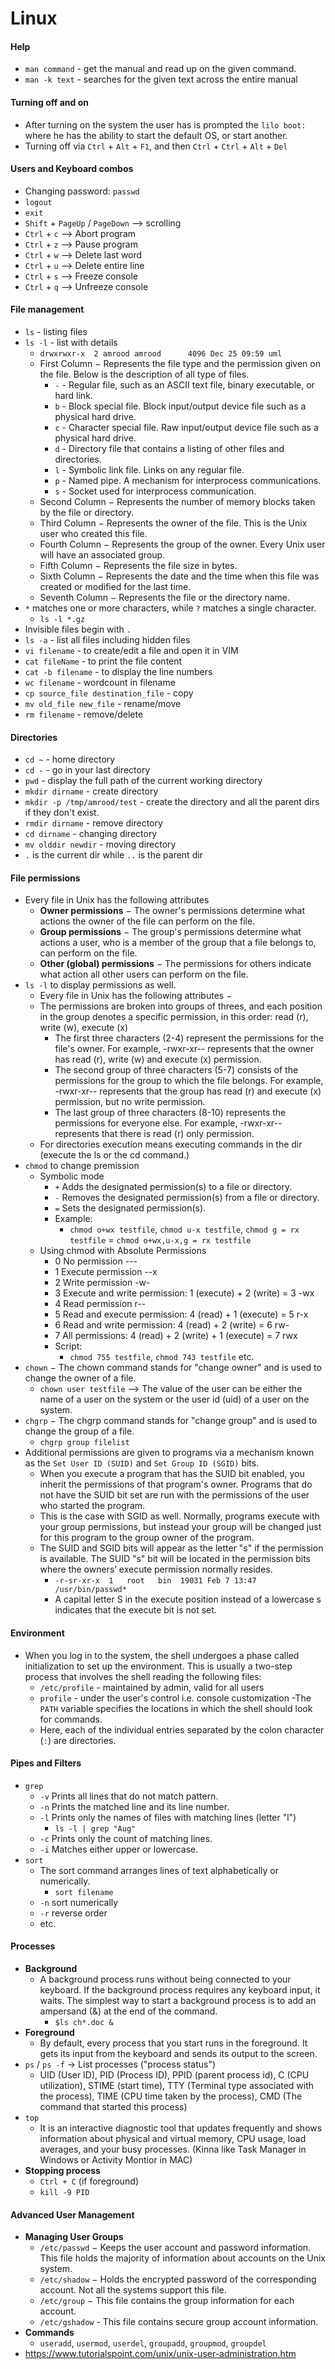 # Linux

#### Help
- `man command` - get the manual and read up on the given command.
- `man -k text` - searches for the given text across the entire manual

#### Turning off and on
- After turning on the system the user has is prompted the `lilo boot:` where he has the ability to start the default OS, or start another.
- Turning off via `Ctrl` + `Alt` + `F1`, and then `Ctrl` + `Ctrl` + `Alt` + `Del`

#### Users and Keyboard combos
- Changing password: `passwd`
- `logout`
- `exit`
- `Shift` + `PageUp` / `PageDown` --> scrolling
- `Ctrl` + `c` --> Abort program
- `Ctrl` + `z` --> Pause program
- `Ctrl` + `w` --> Delete last word
- `Ctrl` + `u` --> Delete entire line
- `Ctrl` + `s` --> Freeze console
- `Ctrl` + `q` --> Unfreeze console

#### File management
- `ls` - listing files
- `ls -l` - list with details
  - `drwxrwxr-x  2 amrood amrood      4096 Dec 25 09:59 uml`
  - First Column − Represents the file type and the permission given on the file. Below is the description of all type of files.
    - `-` - Regular file, such as an ASCII text file, binary executable, or hard link.
    - `b` - Block special file. Block input/output device file such as a physical hard drive.
    - `c` - Character special file. Raw input/output device file such as a physical hard drive.
    - `d` - Directory file that contains a listing of other files and directories.
    - `l` - Symbolic link file. Links on any regular file.
    - `p` - Named pipe. A mechanism for interprocess communications.
    - `s` - Socket used for interprocess communication.
  - Second Column − Represents the number of memory blocks taken by the file or directory.
  - Third Column − Represents the owner of the file. This is the Unix user who created this file.
  - Fourth Column − Represents the group of the owner. Every Unix user will have an associated group.
  - Fifth Column − Represents the file size in bytes.
  - Sixth Column − Represents the date and the time when this file was created or modified for the last time.
  - Seventh Column − Represents the file or the directory name.
- `*` matches one or more characters, while `?` matches a single character.
  - `ls -l *.gz`
- Invisible files begin with `.`
- `ls -a` - list all files including hidden files
- `vi filename` - to create/edit a file and open it in VIM
- `cat fileName` - to print the file content
- `cat -b filename` - to display the line numbers
- `wc filename` - wordcount in filename
- `cp source_file destination_file` - copy
- `mv old_file new_file` - rename/move
- `rm filename` - remove/delete

#### Directories
- `cd ~` - home directory
- `cd -` - go in your last directory
- `pwd` - display the full path of the current working directory
- `mkdir dirname` - create directory
- `mkdir -p /tmp/amrood/test` - create the directory and all the parent dirs if they don't exist.
- `rmdir dirname` - remove directory
- `cd dirname` - changing directory
- `mv olddir newdir` - moving directory
- `.` is the current dir while `..` is the parent dir

#### File permissions
- Every file in Unix has the following attributes
  - **Owner permissions** − The owner's permissions determine what actions the owner of the file can perform on the file.
  - **Group permissions** − The group's permissions determine what actions a user, who is a member of the group that a file belongs to, can perform on the file.
  - **Other (global) permissions** − The permissions for others indicate what action all other users can perform on the file.
- `ls -l` to display permissions as well.
  - Every file in Unix has the following attributes −
  - The permissions are broken into groups of threes, and each position in the group denotes a specific permission, in this order: read (r), write (w), execute (x)
    - The first three characters (2-4) represent the permissions for the file's owner. For example, -rwxr-xr-- represents that the owner has read (r), write (w) and execute (x) permission.
    - The second group of three characters (5-7) consists of the permissions for the group to which the file belongs. For example, -rwxr-xr-- represents that the group has read (r) and execute (x) permission, but no write permission.
    - The last group of three characters (8-10) represents the permissions for everyone else. For example, -rwxr-xr-- represents that there is read (r) only permission.
  - For directories execution means executing commands in the dir (execute the ls or the cd command.)
- `chmod` to change premission
  - Symbolic mode
    - ``+`` Adds the designated permission(s) to a file or directory.
    - ``-`` Removes the designated permission(s) from a file or directory.
    - ``=`` Sets the designated permission(s).
    - Example:
      - `chmod o+wx testfile`, `chmod u-x testfile`, `chmod g = rx testfile` = `chmod o+wx,u-x,g = rx testfile`
  - Using chmod with Absolute Permissions
    - 0	No permission	---
    - 1	Execute permission	--x
    - 2	Write permission	-w-
    - 3	Execute and write permission: 1 (execute) + 2 (write) = 3	-wx
    - 4	Read permission	r--
    - 5	Read and execute permission: 4 (read) + 1 (execute) = 5	r-x
    - 6	Read and write permission: 4 (read) + 2 (write) = 6	rw-
    - 7	All permissions: 4 (read) + 2 (write) + 1 (execute) = 7	rwx
    - Script:
      - ``chmod 755 testfile``, `chmod 743 testfile` etc.
- ``chown`` − The chown command stands for "change owner" and is used to change the owner of a file.
  - ``chown user testfile`` --> The value of the user can be either the name of a user on the system or the user id (uid) of a user on the system.
- ``chgrp`` − The chgrp command stands for "change group" and is used to change the group of a file.
  - `chgrp group filelist`
- Additional permissions are given to programs via a mechanism known as the ``Set User ID (SUID)`` and ``Set Group ID (SGID)`` bits.
  - When you execute a program that has the SUID bit enabled, you inherit the permissions of that program's owner. Programs that do not have the SUID bit set are run with the permissions of the user who started the program.
  - This is the case with SGID as well. Normally, programs execute with your group permissions, but instead your group will be changed just for this program to the group owner of the program.
  - The SUID and SGID bits will appear as the letter "s" if the permission is available. The SUID "s" bit will be located in the permission bits where the owners’ execute permission normally resides.
    - `-r-sr-xr-x  1   root   bin  19031 Feb 7 13:47  /usr/bin/passwd*`
    - A capital letter S in the execute position instead of a lowercase s indicates that the execute bit is not set.

#### Environment
- When you log in to the system, the shell undergoes a phase called initialization to set up the environment. This is usually a two-step process that involves the shell reading the following files:
  - ``/etc/profile`` - maintained by admin, valid for all users
  - `profile` - under the user's control i.e. console customization
-The ``PATH`` variable specifies the locations in which the shell should look for commands.
  - Here, each of the individual entries separated by the colon character (``:``) are directories.

#### Pipes and Filters
- `grep`
  - ``-v`` Prints all lines that do not match pattern.
  - `-n` Prints the matched line and its line number.
  - `-l` Prints only the names of files with matching lines (letter "l")
    - `ls -l | grep "Aug"`
  - `-c` Prints only the count of matching lines.
  - `-i` Matches either upper or lowercase.
- `sort`
  - The sort command arranges lines of text alphabetically or numerically.
    - `sort filename`
  - `-n` sort numerically
  - `-r` reverse order
  - etc.

#### Processes
- **Background**
  - A background process runs without being connected to your keyboard. If the background process requires any keyboard input, it waits. The simplest way to start a background process is to add an ampersand (&) at the end of the command.
    - `$ls ch*.doc &`
- **Foreground**
  - By default, every process that you start runs in the foreground. It gets its input from the keyboard and sends its output to the screen.
- `ps` / `ps -f` -> List processes ("process status")
  - UID (User ID), PID (Process ID), PPID (parent process id), C (CPU utilization), STIME (start time), TTY (Terminal type associated with the process), TIME (CPU time taken by the process), CMD (The command that started this process)
- `top`
  - It is an interactive diagnostic tool that updates frequently and shows information about physical and virtual memory, CPU usage, load averages, and your busy processes. (Kinna like Task Manager in Windows or Activity Montior in MAC)
- **Stopping process**
  - `Ctrl + C` (if foreground)
  - `kill -9 PID`

#### Advanced User Management
- **Managing User Groups**
  - ``/etc/passwd`` − Keeps the user account and password information. This file holds the majority of information about accounts on the Unix system.
  - ``/etc/shadow`` − Holds the encrypted password of the corresponding account. Not all the systems support this file.
  - ``/etc/group`` − This file contains the group information for each account.
  - `/etc/gshadow` - This file contains secure group account information.
- **Commands**
  - `useradd`, `usermod`, `userdel`, `groupadd`, `groupmod`, `groupdel`
- https://www.tutorialspoint.com/unix/unix-user-administration.htm
